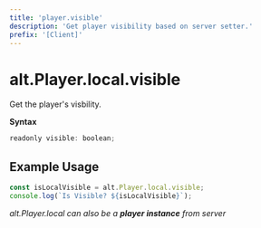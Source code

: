 ```yaml
---
title: 'player.visible'
description: 'Get player visibility based on server setter.'
prefix: '[Client]'
---
```


# alt.Player.local.visible

Get the player's visbility.

**Syntax**

```js
readonly visible: boolean;
```

## Example Usage

```js
const isLocalVisible = alt.Player.local.visible;
console.log(`Is Visible? ${isLocalVisible}`);
```

_alt.Player.local can also be a **player instance** from server_

